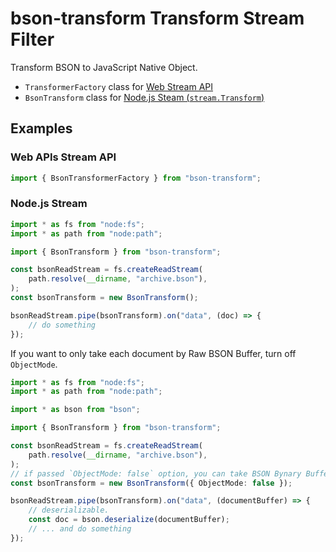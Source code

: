 # bson-transform Transform Stream Filter

Transform BSON to JavaScript Native Object.

- `TransformerFactory` class for [Web Stream API](https://developer.mozilla.org/ja/docs/Web/API/TransformStream)
- `BsonTransform` class for [Node.js Steam (`stream.Transform`)](https://nodejs.org/api/stream.html#class-streamtransform)

## Examples

### Web APIs Stream API

```typescript
import { BsonTransformerFactory } from "bson-transform";
```

### Node.js Stream

```typescript
import * as fs from "node:fs";
import * as path from "node:path";

import { BsonTransform } from "bson-transform";

const bsonReadStream = fs.createReadStream(
	path.resolve(__dirname, "archive.bson"),
);
const bsonTransform = new BsonTransform();

bsonReadStream.pipe(bsonTransform).on("data", (doc) => {
	// do something
});
```

If you want to only take each document by Raw BSON Buffer, turn off `ObjectMode`.

```typescript
import * as fs from "node:fs";
import * as path from "node:path";

import * as bson from "bson";

import { BsonTransform } from "bson-transform";

const bsonReadStream = fs.createReadStream(
	path.resolve(__dirname, "archive.bson"),
);
// if passed `ObjectMode: false` option, you can take BSON Bynary Buffer of each documents.
const bsonTransform = new BsonTransform({ ObjectMode: false });

bsonReadStream.pipe(bsonTransform).on("data", (documentBuffer) => {
	// deserializable.
	const doc = bson.deserialize(documentBuffer);
	// ... and do something
});
```
